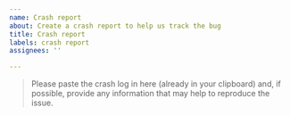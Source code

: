 ```yaml
---
name: Crash report
about: Create a crash report to help us track the bug
title: Crash report
labels: crash report
assignees: ''

---
```


> Please paste the crash log in here (already in your clipboard) and, if possible, provide any information that may help to reproduce the issue.
